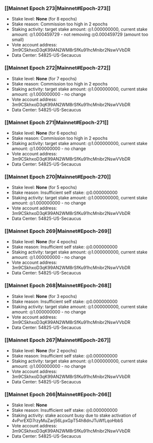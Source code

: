 ### [[Mainnet Epoch 273|Mainnet#Epoch-273]]
* Stake level: **None** (for 8 epochs)
* Stake reason: Commission too high in 2 epochs
* Staking activity: target stake amount: ◎1.000000000, current stake amount: ◎1.000459729 - not removing ◎0.000459729 (amount too small)
* Vote account address: 3m9CSkhxoD3qK99AN2WM8rSfKu91hcMnibr2NswVVbDR
* Data Center: 54825-US-Secaucus
### [[Mainnet Epoch 272|Mainnet#Epoch-272]]
* Stake level: **None** (for 7 epochs)
* Stake reason: Commission too high in 2 epochs
* Staking activity: target stake amount: ◎1.000000000, current stake amount: ◎1.000000000 - no change
* Vote account address: 3m9CSkhxoD3qK99AN2WM8rSfKu91hcMnibr2NswVVbDR
* Data Center: 54825-US-Secaucus
### [[Mainnet Epoch 271|Mainnet#Epoch-271]]
* Stake level: **None** (for 6 epochs)
* Stake reason: Commission too high in 2 epochs
* Staking activity: target stake amount: ◎1.000000000, current stake amount: ◎1.000000000 - no change
* Vote account address: 3m9CSkhxoD3qK99AN2WM8rSfKu91hcMnibr2NswVVbDR
* Data Center: 54825-US-Secaucus
### [[Mainnet Epoch 270|Mainnet#Epoch-270]]
* Stake level: **None** (for 5 epochs)
* Stake reason: Insufficient self stake: ◎0.000000000
* Staking activity: target stake amount: ◎1.000000000, current stake amount: ◎1.000000000 - no change
* Vote account address: 3m9CSkhxoD3qK99AN2WM8rSfKu91hcMnibr2NswVVbDR
* Data Center: 54825-US-Secaucus
### [[Mainnet Epoch 269|Mainnet#Epoch-269]]
* Stake level: **None** (for 4 epochs)
* Stake reason: Insufficient self stake: ◎0.000000000
* Staking activity: target stake amount: ◎1.000000000, current stake amount: ◎1.000000000 - no change
* Vote account address: 3m9CSkhxoD3qK99AN2WM8rSfKu91hcMnibr2NswVVbDR
* Data Center: 54825-US-Secaucus
### [[Mainnet Epoch 268|Mainnet#Epoch-268]]
* Stake level: **None** (for 3 epochs)
* Stake reason: Insufficient self stake: ◎0.000000000
* Staking activity: target stake amount: ◎1.000000000, current stake amount: ◎1.000000000 - no change
* Vote account address: 3m9CSkhxoD3qK99AN2WM8rSfKu91hcMnibr2NswVVbDR
* Data Center: 54825-US-Secaucus
### [[Mainnet Epoch 267|Mainnet#Epoch-267]]
* Stake level: **None** (for 2 epochs)
* Stake reason: Insufficient self stake: ◎0.000000000
* Staking activity: target stake amount: ◎1.000000000, current stake amount: ◎1.000000000 - no change
* Vote account address: 3m9CSkhxoD3qK99AN2WM8rSfKu91hcMnibr2NswVVbDR
* Data Center: 54825-US-Secaucus
### [[Mainnet Epoch 266|Mainnet#Epoch-266]]
* Stake level: **None**
* Stake reason: Insufficient self stake: ◎0.000000000
* Staking activity: stake account busy due to stake activation of 4vPxrEXD7rzyMuZarj56LpxGpT54h8dnJTuWfLqoHbbS
* Vote account address: 3m9CSkhxoD3qK99AN2WM8rSfKu91hcMnibr2NswVVbDR
* Data Center: 54825-US-Secaucus